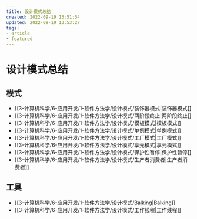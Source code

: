 ```yaml
---
title: 设计模式总结
created: 2022-09-19 13:51:54
updated: 2022-09-19 13:53:27
tags: 
- article
- featured
---
```


# 设计模式总结

## 模式

- [[3-计算机科学/6-应用开发/1-软件方法学/设计模式/装饰器模式|装饰器模式]]
- [[3-计算机科学/6-应用开发/1-软件方法学/设计模式/两阶段终止|两阶段终止]]
- [[3-计算机科学/6-应用开发/1-软件方法学/设计模式/模板模式|模板模式]]
- [[3-计算机科学/6-应用开发/1-软件方法学/设计模式/单例模式|单例模式]]
- [[3-计算机科学/6-应用开发/1-软件方法学/设计模式/工厂模式|工厂模式]]
- [[3-计算机科学/6-应用开发/1-软件方法学/设计模式/享元模式|享元模式]]
- [[3-计算机科学/6-应用开发/1-软件方法学/设计模式/保护性暂停|保护性暂停]]
- [[3-计算机科学/6-应用开发/1-软件方法学/设计模式/生产者消费者|生产者消费者]]

## 工具

- [[3-计算机科学/6-应用开发/1-软件方法学/设计模式/Balking|Balking]]
- [[3-计算机科学/6-应用开发/1-软件方法学/设计模式/工作线程|工作线程]]
